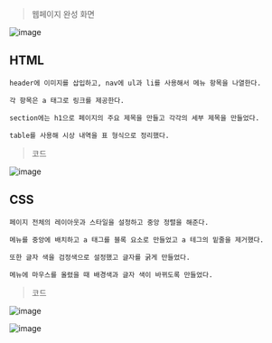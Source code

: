 > 웹페이지 완성 화면

![image](https://github.com/ijijijijiji/web/assets/129851513/7797df3c-a33a-4b72-89e8-8f6a583aa22c)

## HTML

    header에 이미지를 삽입하고, nav에 ul과 li를 사용해서 메뉴 항목을 나열한다.

    각 항목은 a 태그로 링크를 제공한다.

    section에는 h1으로 페이지의 주요 제목을 만들고 각각의 세부 제목을 만들었다.

    table를 사용해 시상 내역을 표 형식으로 정리했다.

> 코드

![image](https://github.com/user-attachments/assets/90efa679-3517-4dfa-8482-905ba6c98c33)


## CSS

    페이지 전체의 레이아웃과 스타일을 설정하고 중앙 정렬을 해준다.

    메뉴를 중앙에 배치하고 a 태그를 블록 요소로 만들었고 a 테그의 밑줄을 제거했다.

    또한 글자 색을 검정색으로 설정했고 글자를 굵게 만들었다.
    
    메뉴에 마우스를 올렸을 때 배경색과 글자 색이 바뀌도록 만들었다.

> 코드

![image](https://github.com/user-attachments/assets/8009c782-5776-4a3d-9cc7-7c232929bd62)

![image](https://github.com/user-attachments/assets/cc15ca8d-acb9-407e-93ce-8de227f90dc1)
